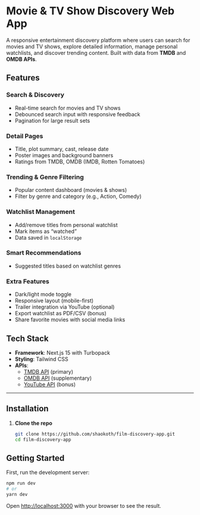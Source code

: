 # Movie & TV Show Discovery Web App

A responsive entertainment discovery platform where users can search for movies and TV shows, explore detailed information, manage personal watchlists, and discover trending content. Built with data from **TMDB** and **OMDB APIs**.

## Features

### Search & Discovery
- Real-time search for movies and TV shows
- Debounced search input with responsive feedback
- Pagination for large result sets

### Detail Pages
- Title, plot summary, cast, release date
- Poster images and background banners
- Ratings from TMDB, OMDB (IMDB, Rotten Tomatoes)

### Trending & Genre Filtering
- Popular content dashboard (movies & shows)
- Filter by genre and category (e.g., Action, Comedy)

### Watchlist Management
- Add/remove titles from personal watchlist
- Mark items as “watched”
- Data saved in `localStorage`

### Smart Recommendations
- Suggested titles based on watchlist genres

### Extra Features
- Dark/light mode toggle
- Responsive layout (mobile-first)
- Trailer integration via YouTube (optional)
- Export watchlist as PDF/CSV (bonus)
- Share favorite movies with social media links


## Tech Stack

- **Framework**: Next.js 15 with Turbopack
- **Styling**: Tailwind CSS
- **APIs**:
  - [TMDB API](https://api.themoviedb.org/3/discover/movie?/api) (primary)
  - [OMDB API](http://www.omdbapi.com/) (supplementary)
  - [YouTube API](https://developers.google.com/youtube/) (bonus)

---

## Installation

1. **Clone the repo**
   ```bash
   git clone https://github.com/shaokoth/film-discovery-app.git
   cd film-discovery-app


## Getting Started

First, run the development server:

```bash
npm run dev
# or
yarn dev
```

Open [http://localhost:3000](http://localhost:3000) with your browser to see the result.

